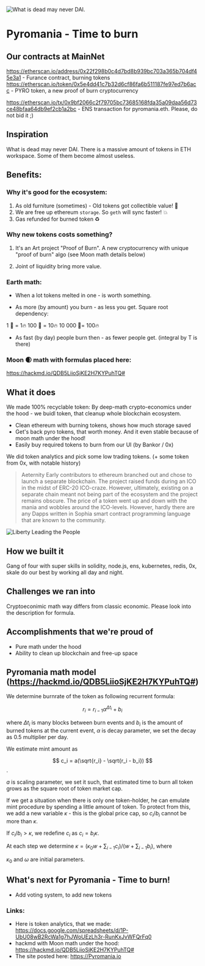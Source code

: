 ![What is dead may never DAI.
](https://github.com/zdai-io/Pyromania-ETHParis/blob/master/img/logo_pure_time_moto.jpg?raw=true "What is dead may never DAI.
")

# Pyromania - Time to burn

## Our contracts at MainNet
https://etherscan.io/address/0x22f298b0c4d7bd8b939bc703a365b704df45e3a1 - Furance contract, burning tokens
https://etherscan.io/token/0x5e4dd41c7b32d6cf86fa6b511187fe97ed7b6acc - PYRO token, a new proof of burn cryptocurrency

https://etherscan.io/tx/0x9bf2066c2f79705bc73685168fda35a09daa56d73ce48bfaa64db9ef2cb1a2bc - ENS transaction for pyromania.eth. Please, do not bid it ;)


## Inspiration

What is dead may never DAI.
There is a massive amount of tokens in ETH workspace. Some of them become almost useless.

## Benefits:

### Why it's good for the ecosystem:

1. As old furniture (sometimes) - Old tokens got collectible value! 🏺
2. We are free up ethereum `storage`. So `geth` will sync faster! 💥
3. Gas refunded for burned token :recycle:

### Why new tokens costs something?

1. It's an Art project "Proof of Burn". A new cryptocurrency with unique "proof of burn" algo (see Moon math details below)

2. Joint of liquidity bring more value.

### Earth math:

- When a lot tokens melted in one - is worth something.

- As more (by amount) you burn - as less you get.
Square root dependency:

1 🧸  = 1🔥
100 🧸 = 10🔥
10 000 🧸= 100🔥


- As fast (by day) people burn then - as fewer people get. (integral by T is there)


### Moon 🌒 math with formulas placed here:
 https://hackmd.io/QDB5LiioSjKE2H7KYPuhTQ#


## What it does

We made 100% recyclable token: By deep-math crypto-economics under the hood - we buidl token, that cleanup whole blockchain ecosystem.

- Clean ethereum with burning tokens, shows how much storage saved
- Get's back pyro tokens, that worth money. And it even stable because of moon math under the hood!
- Easily buy required tokens to burn from our UI (by Bankor / 0x)

We did token analytics and pick some low trading tokens. (+ some token from 0x, with notable history)

> Aeternity
> Early contributors to ethereum branched out and chose to launch a separate blockchain. The project raised funds during an ICO in the midst of ERC-20 ICO-craze. However, ultimately, existing on a separate chain meant not being part of the ecosystem and the project remains obscure. The price of a token went up and down with the mania and wobbles around the ICO-levels. However, hardly there are any Dapps written in Sophia smart contract programming language that are known to the community.

![Liberty Leading the People](https://github.com/zdai-io/Pyromania-ETHParis/blob/master/img/Liberty%20Leading%20the%20People_chart.jpg?raw=true "Liberty Leading the People
")


## How we built it

Gang of four with super skills in solidity, node.js, ens, kubernetes, redis, 0x, skale do our best by working all day and night.

## Challenges we ran into

Cryptoeconimic math way differs from classic economic. Please look into the description for formula.

## Accomplishments that we're proud of

- Pure math under the hood
- Ability to clean up blockchain and free-up space

## Pyromania math model (https://hackmd.io/QDB5LiioSjKE2H7KYPuhTQ#)

We determine burnrate of the token as following recurrent formula:

$$ r_i = r_{i-1} \alpha^{\Delta t_i} + b_i$$

where $\Delta t_i$ is many blocks between burn events and $b_i$ is the amount of burned tokens at the current event, $\alpha$ is decay parameter, we set the decay as $0.5$ multiplier per day.

We estimate mint amount as

$$ c_i = a(\sqrt{r_i} - \sqrt{r_i - b_i}) $$.

$a$ is scaling parameter, we set it such, that estimated time to burn all token grows as the square root of token market cap.

If we get a situation when there is only one token-holder, he can emulate mint procedure by spending a little amount of token. To protect from this, we add a new variable $\kappa$ - this is the global price cap, so $c_i/b_i$ cannot be more than $\kappa$.

If $c_i/b_i > \kappa$, we redefine $c_i$ as $c_i = b_i\kappa$.

At each step we determine $\kappa = (\kappa_0 w + \sum_{i-1} c_i)/(w + \sum_{i-1} b_i)$, where

$\kappa_0$ and $\omega$ are initial parameters.


## What's next for Pyromania - Time to burn!

- Add voting system, to add new tokens

### Links:
- Here is token analytics, that we made: https://docs.google.com/spreadsheets/d/1P-UbU08wB2RcWa1g7hJWoUEzLh3r-RunKxJvWFQrFq0
- hackmd with Moon math under the hood: https://hackmd.io/QDB5LiioSjKE2H7KYPuhTQ#
- The site posted here: https://Pyromania.io
